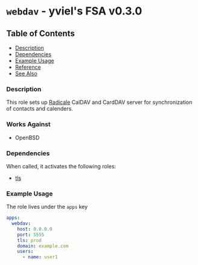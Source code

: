 # `webdav` - yviel's FSA v0.3.0

## Table of Contents
 - [Description](#description)
 - [Dependencies](#dependencies)
 - [Example Usage](#example-usage)
 - [Reference](#reference)
 - [See Also](#see-also)

### Description
This role sets up [Radicale](https://radicale.org) CalDAV and CardDAV server for synchronization of contacts and calenders.

### Works Against
- OpenBSD

### Dependencies
When called, it activates the following roles:
 - [tls](../tls)

### Example Usage
The role lives under the `apps` key

```yaml
apps:
  webdav:
    host: 0.0.0.0
    port: 5555
    tls: prod
    domain: example.com
    users:
      - name: user1
        pass: user1
      - name: user2
        pass: pass2
```

### Reference
|Key|Type|Required|Default|Summary|
|--|--|--|--|--|
|`apps.webdav`|Parent|No|(none)|Activates `webdav`|
|`apps.webdav.host`|String|No|127.0.0.1|Address to listen on|
|`apps.webdav.port`|Int|No|5232|Port to listen on|
|`apps.webdav.users`|Dict|Yes|(none)|WebDAV users to create|
|`apps.webdav.users.name`|String|Yes|(none)|Username|
|`apps.webdav.users.pass`|String|Yes|(none)|Password (cleartext)|
|`apps.webdav.tls`|String|No|(none)|Signs with letsencrypt-staging (dev) or letsencrypt (prod)|
|`apps.webdav.domain`|String|if `tls` is defined|(none)|Domain name, required if you setup tls|
|`apps.webdav.fs_folder`|String|No|/var/db/radicale/collections|Folder for storing local collections|
